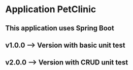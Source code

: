 # Application PetClinic

## This application uses Spring Boot 

## v1.0.0 --> Version with basic unit test

## v2.0.0 --> Version with CRUD unit test